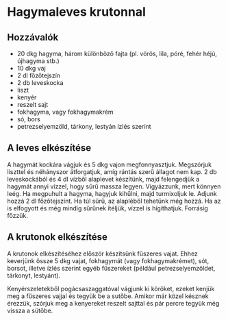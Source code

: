 # Hagymaleves krutonnal

## Hozzávalók

* 20 dkg hagyma, három különböző fajta (pl. vörös, lila, póré, fehér héjú, újhagyma stb.)
* 10 dkg vaj
* 2 dl főzőtejszín
* 2 db leveskocka
* liszt
* kenyér
* reszelt sajt
* fokhagyma, vagy fokhagymakrém
* só, bors
* petrezselyemzöld, tárkony, lestyán ízlés szerint

## A leves elkészítése

A hagymát kockára vágjuk és 5 dkg vajon megfonnyasztjuk. Megszórjuk liszttel
és néhányszor átforgatjuk, amíg rántás szerű állagot nem kap. 2 db leveskockából
és 4 dl vízből alaplevet készítünk, majd felengedjük a hagymát annyi vízzel,
hogy sűrű massza legyen. Vigyázzunk, mert könnyen leég. Ha megpuhult a hagyma,
hagyjuk kihűlni, majd turmixoljuk le. Adjunk hozzá 2 dl főzőtejszínt. Ha túl sűrű,
az alapléből tehetünk még hozzá. Ha az is elfogyott és még mindig sűrűnek ítéljük,
vízzel is hígíthatjuk. Forrásig főzzük.

## A krutonok elkészítése

A krutonok elkészítéséhez először készítsünk fűszeres vajat. Ehhez keverjünk össze
5 dkg vajat, fokhagymát (vagy fokhagymakrémet), sót, borsot, illetve ízlés szerint
egyéb fűszereket (például petrezselyemzöldet, tárkonyt, lestyánt).

Kenyérszeletekből pogácsaszaggatóval vágjunk ki köröket, ezeket kenjük meg a fűszeres
vajjal és tegyük be a sutőbe. Amikor már közel késznek érezzük, szórjuk meg a
kenyereket reszelt sajttal és pár percre tegyük még vissza a sütőbe.

